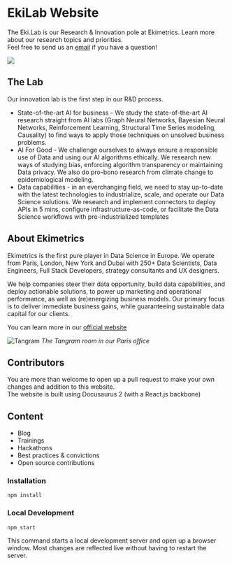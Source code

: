 # EkiLab Website

The Eki.Lab is our Research & Innovation pole at Ekimetrics. Learn more about our research topics and priorities.<br/>
Feel free to send us an [email](mailto:inno@ekimetrics.com) if you have a question!

![](https://ekimetrics.com/wp-content/uploads/2020/06/header-culture-knowledge-min.jpg)

## The Lab

Our innovation lab is the first step in our R&D process.
- <span className="gold">State-of-the-art AI for business</span> - We study the state-of-the-art AI research straight from AI labs (Graph Neural Networks, Bayesian Neural Networks, Reinforcement Learning, Structural Time Series modeling, Causality) to find ways to apply those techniques on unsolved business problems.  
- <span className="gold">AI For Good</span> - We challenge ourselves to always ensure a responsible use of Data and using our AI algorithms ethically. We research new ways of studying bias, enforcing algorithm transparency or maintaining Data privacy. We also do pro-bono research from climate change to epidemiological modeling. 
- <span className="gold">Data capabilities</span> - in an everchanging field, we need to stay up-to-date with the latest technologies to industrialize, scale, and operate our Data Science solutions. We research and implement connectors to deploy APIs in 5 mins, configure infrastructure-as-code, or facilitate the Data Science workflows with pre-industrialized templates 


## About Ekimetrics

Ekimetrics is the first pure player in Data Science in Europe. We operate from Paris, London, New York and Dubai with 250+ Data Scientists, Data Engineers, Full Stack Developers, strategy consultants and UX designers. 

We help companies steer their data opportunity, build data capabilities, and deploy actionable solutions, to power up marketing and operational performance, as well as (re)energizing business models. Our primary focus is to deliver immediate business gains, while guaranteeing sustainable data capital for our clients.

You can learn more in our [official website](https://ekimetrics.com)

![Tangram](https://ekimetrics.com/wp-content/uploads/2020/06/Header-about-us-min.jpg)
*The Tangram room in our Paris office*


## Contributors
You are more than welcome to open up a pull request to make your own changes and addition to this website. <br>
The website is built using Docusaurus 2 (with a React.js backbone)

## Content
- Blog
- Trainings
- Hackathons
- Best practices & convictions
- Open source contributions

### Installation

```console
npm install
```

### Local Development

```console
npm start
```

This command starts a local development server and open up a browser window. Most changes are reflected live without having to restart the server.